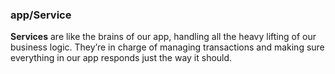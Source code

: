 ### app/Service

**Services** are like the brains of our app, handling all the heavy lifting of our business logic. They’re in charge of
managing transactions and making sure everything in our app responds just the way it should.
